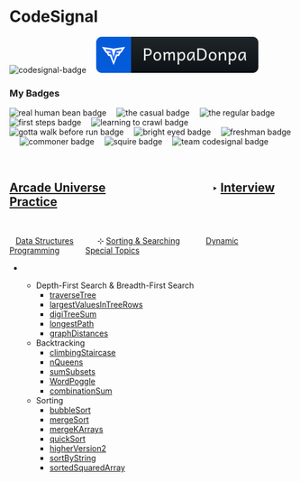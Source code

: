 # **CodeSignal**

<p align="left" >
    <img src='https://app.codesignal.com/badges/user-level/22.svg' alt='codesignal-badge' style="width: 32px" />&emsp;
    <a href='https://app.codesignal.com/profile/pompadonpa'>
        <img src='../../../../Assets/svg/codesignal.svg' alt='codesignal-badge' />
    </a>
</p>


### My Badges


<p align="left" >
    <img src='https://app.codesignal.com/user-icons/miscellaneous/email_verified.svg' alt='real human bean badge' style="width: 32px" />&emsp;
    <img src='https://app.codesignal.com/user-icons/activity/visit_3.svg' alt='the casual badge' style="width: 32px" />&emsp;
    <img src='https://app.codesignal.com/user-icons/activity/visit_5.svg' alt='the regular badge' style="width: 32px" />&emsp;
    <img src='https://app.codesignal.com/user-icons/solved/solved_1.svg' alt='first steps badge' style="width: 32px" />&emsp;
    <img src='https://app.codesignal.com/user-icons/solved/solved_5.svg' alt='learning to crawl badge' style="width: 32px" />&emsp;
    <img src='https://app.codesignal.com/user-icons/solved/solved_20.svg' alt='gotta walk before run badge' style="width: 32px" />&emsp;
    <img src='https://app.codesignal.com/user-icons/interview_practice/plan_selected.svg' alt='bright eyed badge' style="width: 32px" />&emsp;
    <img src='https://app.codesignal.com/user-icons/interview_practice/ipm_topic_1.svg' alt='freshman badge' style="width: 32px" />&emsp;
    <img src='https://app.codesignal.com/user-icons/arcade/arcade_levels_1.svg' alt='commoner badge' style="width: 32px" />&emsp;
    <img src='https://app.codesignal.com/user-icons/arcade/arcade_levels_3.svg' alt='squire badge' style="width: 32px" />&emsp;
    <img src='https://app.codesignal.com/user-icons/miscellaneous/team_codefights.svg' alt='team codesignal badge' style="width: 32px" />&emsp;

</p>
<br id="center"/>

## [Arcade Universe](https://github.com/PompaDonpa/WhiteBoard/tree/main/Algorithms/CodeSignal#center)&emsp;&emsp;&emsp;&emsp;&emsp;&emsp;&emsp;&emsp;&emsp;‣ [Interview Practice](https://app.codesignal.com/interview-practice)
<br />

&ensp; [Data Structures](https://github.com/PompaDonpa/WhiteBoard/tree/main/Algorithms/CodeSignal/Interview%20Practice#center)&emsp;&emsp;&emsp;⊹ [Sorting & Searching](https://github.com/PompaDonpa/WhiteBoard/tree/main/Algorithms/CodeSignal/Interview%20Practice/Sorting%20&%20Searching#center)&emsp;&emsp;&emsp; [Dynamic Programming](https://github.com/PompaDonpa/WhiteBoard/tree/main/Algorithms/CodeSignal/Interview%20Practice/Dynamic%20Programming#center)&emsp;&emsp;&emsp; [Special Topics](https://github.com/PompaDonpa/WhiteBoard/tree/main/Algorithms/CodeSignal/Interview%20Practice/Special%20Topics#center)
-   &ensp;

    -   Depth-First Search & Breadth-First Search
        -   [traverseTree]()
        -   [largestValuesInTreeRows]()
        -   [digiTreeSum]()
        -   [longestPath]()
        -   [graphDistances]()
    -   Backtracking
        -   [climbingStaircase]()
        -   [nQueens]()
        -   [sumSubsets]()
        -   [WordPoggle]()
        -   [combinationSum]()
    -   Sorting
        -   [bubbleSort]()
        -   [mergeSort]()
        -   [mergeKArrays]()
        -   [quickSort]()
        -   [higherVersion2]()
        -   [sortByString]()
        -   [sortedSquaredArray]()